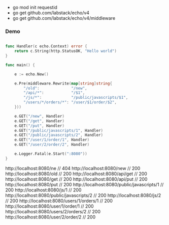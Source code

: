 - go mod init requestid
- go get github.com/labstack/echo/v4
- go get github.com/labstack/echo/v4/middleware

### Demo

```go

func Handler(c echo.Context) error {
	return c.String(http.StatusOK, "Hello world")
}

func main() {

	e := echo.New()

	e.Pre(middleware.Rewrite(map[string]string{
		"/old":              "/new",
		"/api/*":            "/$1",
		"/js/*":             "/public/javascripts/$1",
		"/users/*/orders/*": "/user/$1/order/$2",
	}))

	e.GET("/new", Handler)
	e.GET("/get", Handler)
	e.GET("/put", Handler)
	e.GET("/public/javascripts/1", Handler)
	e.GET("/public/javascripts/2", Handler)
	e.GET("/user/1/order/1", Handler)
	e.GET("/user/2/order/2", Handler)

	e.Logger.Fatal(e.Start(":8080"))
}

```
http://localhost:8080/ne  					// 404
http://localhost:8080/new 					// 200
http://localhost:8080/old 					// 200
http://localhost:8080/api/get 				// 200
http://localhost:8080/get					// 200
http://localhost:8080/api/put 				// 200
http://localhost:8080/put					// 200
http://localhost:8080/public/javascripts/1	// 200
http://localhost:8080/js/1 					// 200
http://localhost:8080/public/javascripts/2	// 200
http://localhost:8080/js/2 					// 200
http://localhost:8080/users/1/orders/1 		// 200
http://localhost:8080/user/1/order/1 		// 200
http://localhost:8080/users/2/orders/2 		// 200
http://localhost:8080/user/2/order/2 		// 200